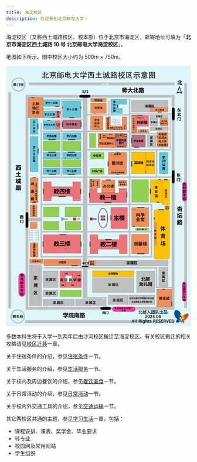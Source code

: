 ```yaml
---
title: 海淀校区
description: 欢迎来到北京邮电大学！
---
```


海淀校区（又称西土城路校区、校本部）位于北京市海淀区，邮寄地址可填为「**北京市海淀区西土城路 10 号 北京邮电大学海淀校区**」。

地图如下所示。图中校区大小约为 500m × 750m。

![](../../../assets/本部地图.jpg)

多数本科生将于入学一到两年后由沙河校区搬迁至海淀校区。有关校区搬迁的相关攻略请见[校区迁移](/校区迁移/)一章。

关于住宿条件的介绍，参见[住宿条件](/海淀校区/住宿条件/)一节。

关于生活服务的介绍，参见[生活服务](/海淀校区/生活服务/)一节。

关于校内及周边餐饮的介绍，参见[餐饮美食](/海淀校区/餐饮美食/)一节。

关于日常活动的介绍，参见[日常活动](/海淀校区/日常活动/)一节。

关于校内外交通工具的介绍，参见[交通运输](/海淀校区/交通运输/)一节。

其它两校区共通的主题，参见[学习生活](/学习生活/学习生活)一章，包括：

- 课程安排、课表、奖学金、毕业要求 
- 转专业
- 校园网及常用网站
- 学生组织
